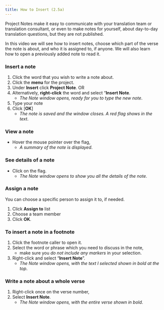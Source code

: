 ```yaml
---
title: How to Insert (2.5a)
---
```

Project Notes make it easy to communicate with your translation team or translation consultant, or even to make notes for yourself, about day-to-day translation questions, but they are not published.

In this video we will see how to insert notes, choose which part of the verse the note is about, and who it is assigned to, if anyone. We will also learn how to open a previously added note to read it.

### Insert a note

1.  Click the word that you wish to write a note about.
1.  Click the **menu** for the project.
1.  Under **Insert** click **Project Note**.
  OR
1.  Alternatively, **right-click** the word and select “**Insert Note**.
     -  *The Note window opens, ready for you to type the new note*.
1.  Type your note
1.  Click [**OK**]
    -  *The note is saved and the window closes. A red flag shows in the text*.

### View a note

-  Hover the mouse pointer over the flag,
    -  *A summary of the note is displayed*.

### See details of a note

-  Click on the flag.
    -  *The Note window opens to show you all the details of the note*.

### Assign a note

You can choose a specific person to assign it to, if needed.

1.  Click **Assign to** list
1.  Choose a team member
1.  Click **OK**.

### To insert a note in a footnote

1.  Click the footnote caller to open it.
1.  Select the word or phrase which you need to discuss in the note, 
     -  make sure you *do not include any markers* in your selection.
2.  Right-click and select “**Insert Note**”.
    -  *The Note window opens, with the text I selected shown in bold at the top*.

### Write a note about a whole verse

1.  Right-click once on the verse number,
1.  Select **Insert Note**.
    -  *The Note window opens, with the entire verse shown in bold*.
